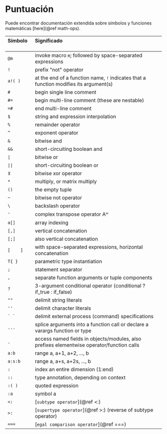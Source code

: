 # Puntuación

Puede encontrar documentación extendida sobre símbolos y funciones matemáticas [here](@ref math-ops).

| Símbolo     | Significado                                                                                     |
|:----------- |:------------------------------------------------------------------------------------------- |
| `@m`        | invoke macro `m`; followed by space-separated expressions                                   |
| `!`         | prefix "not" operator                                                                       |
| `a!( )`     | at the end of a function name, `!` indicates that a function modifies its argument(s)       |
| `#`         | begin single line comment                                                                   |
| `#=`        | begin multi-line comment (these are nestable)                                               |
| `=#`        | end multi-line comment                                                                      |
| `$`         | string and expression interpolation                                                         |
| `%`         | remainder operator                                                                          |
| `^`         | exponent operator                                                                           |
| `&`         | bitwise and                                                                                 |
| `&&`        | short-circuiting boolean and                                                                |
| `\|`        | bitwise or                                                                                  |
| `\|\|`      | short-circuiting boolean or                                                                 |
| `⊻`         | bitwise xor operator                                                                        |
| `*`         | multiply, or matrix multiply                                                                |
| `()`        | the empty tuple                                                                             |
| `~`         | bitwise not operator                                                                        |
| `\`         | backslash operator                                                                          |
| `'`         | complex transpose operator Aᴴ                                                               |
| `a[]`       | array indexing                                                                              |
| `[,]`       | vertical concatenation                                                                      |
| `[;]`       | also vertical concatenation                                                                 |
| `[    ]`    | with space-separated expressions, horizontal concatenation                                  |
| `T{ }`      | parametric type instantiation                                                               |
| `;`         | statement separator                                                                         |
| `,`         | separate function arguments or tuple components                                             |
| `?`         | 3-argument conditional operator (conditional ? if_true : if_false)                          |
| `""`        | delimit string literals                                                                     |
| `''`        | delimit character literals                                                                  |
| ``` ` ` ``` | delimit external process (command) specifications                                           |
| `...`       | splice arguments into a function call or declare a varargs function or type                 |
| `.`         | access named fields in objects/modules, also prefixes elementwise operator/function calls   |
| `a:b`       | range a, a+1, a+2, ..., b                                                                   |
| `a:s:b`     | range a, a+s, a+2s, ..., b                                                                  |
| `:`         | index an entire dimension (1:end)                                                           |
| `::`        | type annotation, depending on context                                                       |
| `:( )`      | quoted expression                                                                           |
| `:a`        | symbol a                                                                                    |
| `<:`        | [`subtype operator`](@ref <:)                                                               |
| `>:`        | [`supertype operator`](@ref >:) (reverse of subtype operator)                               |
| `===`       | [`egal comparison operator`](@ref ===)                                                      |

